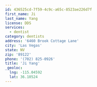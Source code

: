 ```yaml
---
id: 436525cd-7f59-4c9c-a65c-8523ae226d7f
first_name: Ji
last_name: Yang
license: DDS
services:
  - dentist
category: dentists
address: '6460 Brook Cottage Lane'
city: 'Las Vegas'
state: NV
zip: '89122'
phone: '(702) 825-0926'
title: 'Ji Yang'
_geoloc:
  lng: -115.04592
  lat: 36.10524
---
```

